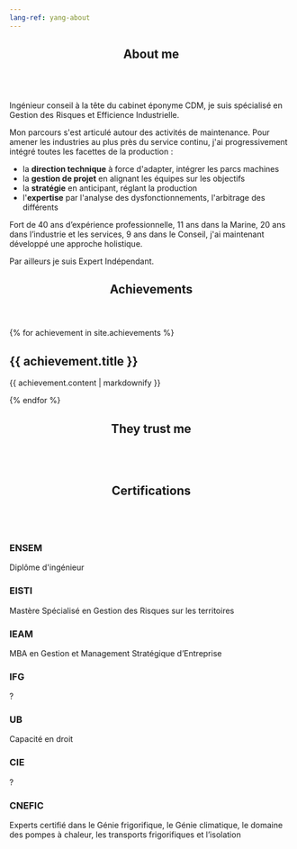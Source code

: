 ```yaml
---
lang-ref: yang-about
---
```

<section>
    <header class="major">
        <h2>About me</h2>
    </header>
    <span class="image right"><img src="{{ 'assets/images/hero/portrait.jpg' | absolute_url }}" alt="" /></span>
    <p>Ingénieur conseil à la tête du cabinet éponyme CDM, je suis spécialisé en Gestion des Risques et Efficience Industrielle.</p>
    <p>Mon parcours s'est articulé autour des activités de maintenance. Pour amener les industries au plus près du service continu, j'ai progressivement intégré toutes les facettes de la production :
    <ul>
        <li>la <strong>direction technique</strong> à force d'adapter, intégrer les parcs machines</li>
        <li>la <strong>gestion de projet</strong> en alignant les équipes sur les objectifs</li>
        <li>la <strong>stratégie</strong> en anticipant, réglant la production</li>
        <li>l'<strong>expertise</strong> par l'analyse des dysfonctionnements, l'arbitrage des différents</li>
    </ul></p>
    <p>Fort de 40 ans d’expérience professionnelle, 11 ans dans la Marine, 20 ans dans l’industrie et les services, 9 ans dans le Conseil, j'ai maintenant développé une approche holistique.</p>
    <p>Par ailleurs je suis Expert Indépendant.</p>
</section>

<section id="achievements">
    <header class="major">
        <h2>Achievements</h2>
    </header>
    {% for achievement in site.achievements %}
    <h2>{{ achievement.title }}</h2>
    <!-- <h2>{{ achievement.category }}</h2> -->
    <p>{{ achievement.content | markdownify }}</p>
    {% endfor %}
</section>

<section>
    <header class="major">
        <h2>They trust me</h2>
    </header>
    <div class="box alt">
        <div class="row gtr-50 gtr-uniform">
            <div class="col-4"><span class="image fit"><img src="{{ '/assets/images/aed.png' | absolute_url }}" alt="" /></span></div>
            <div class="col-4"><span class="image fit"><img src="{{ '/assets/images/areva.png' | absolute_url }}" alt="" /></span></div>
            <div class="col-4"><span class="image fit"><img src="{{ '/assets/images/benning.png' | absolute_url }}" alt="" /></span></div>
            <!-- Break -->
            <div class="col-4"><span class="image fit"><img src="{{ '/assets/images/mmp.png' | absolute_url }}" alt="" /></span></div>
            <div class="col-4"><span class="image fit"><img src="{{ '/assets/images/sealed-air.png' | absolute_url }}" alt="" /></span></div>
        </div>
    </div>
</section>

<section id="certifications">
    <header class="major">
        <h2>Certifications</h2>
    </header>
    <div class="features">
        <article>
            <span class="icon"><img src="{{ '/assets/images/ensem.png' | absolute_url }}" alt="" /></span>
            <div class="content">
                <h3>ENSEM</h3>
                <p>Diplôme d'ingénieur</p>
            </div>
        </article>
        <article>
            <span class="icon fa-paper-plane"></span>
            <div class="content">
                <h3>EISTI</h3>
                <p>Mastère Spécialisé en Gestion des Risques sur les territoires</p>
            </div>
        </article>
        <article>
            <span class="icon fa-rocket"></span>
            <div class="content">
                <h3>IEAM</h3>
                <p>MBA en Gestion et Management Stratégique d’Entreprise</p>
            </div>
        </article>
        <article>
            <span class="icon fa-signal"></span>
            <div class="content">
                <h3>IFG</h3>
                <p>?</p>
            </div>
        </article>
        <article>
            <span class="icon fa-signal"></span>
            <div class="content">
                <h3>UB</h3>
                <p>Capacité en droit</p>
            </div>
        </article>
        <article>
            <span class="icon fa-signal"></span>
            <div class="content">
                <h3>CIE</h3>
                <p>?</p>
            </div>
        </article>
        <article>
            <span class="icon fa-signal"></span>
            <div class="content">
                <h3>CNEFIC</h3>
                <p>Experts certifié dans le Génie frigorifique, le Génie climatique, le domaine des pompes à chaleur, les transports frigorifiques et l’isolation</p>
            </div>
        </article>
    </div>
</section>